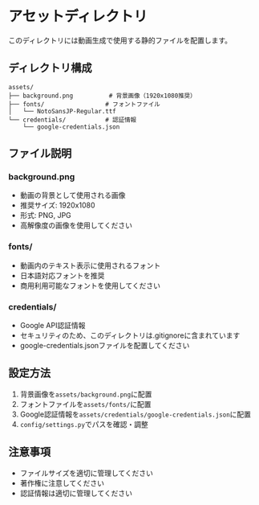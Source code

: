 # アセットディレクトリ

このディレクトリには動画生成で使用する静的ファイルを配置します。

## ディレクトリ構成

```
assets/
├── background.png          # 背景画像（1920x1080推奨）
├── fonts/                 # フォントファイル
│   └── NotoSansJP-Regular.ttf
└── credentials/           # 認証情報
    └── google-credentials.json
```

## ファイル説明

### background.png
- 動画の背景として使用される画像
- 推奨サイズ: 1920x1080
- 形式: PNG, JPG
- 高解像度の画像を使用してください

### fonts/
- 動画内のテキスト表示に使用されるフォント
- 日本語対応フォントを推奨
- 商用利用可能なフォントを使用してください

### credentials/
- Google API認証情報
- セキュリティのため、このディレクトリは.gitignoreに含まれています
- google-credentials.jsonファイルを配置してください

## 設定方法

1. 背景画像を`assets/background.png`に配置
2. フォントファイルを`assets/fonts/`に配置
3. Google認証情報を`assets/credentials/google-credentials.json`に配置
4. `config/settings.py`でパスを確認・調整

## 注意事項

- ファイルサイズを適切に管理してください
- 著作権に注意してください
- 認証情報は適切に管理してください
